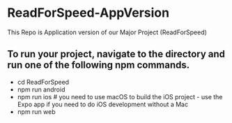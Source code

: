 # ReadForSpeed-AppVersion
This Repo is Application version of our Major Project (ReadForSpeed)

## To run your project, navigate to the directory and run one of the following npm commands.

- cd ReadForSpeed
- npm run android
- npm run ios # you need to use macOS to build the iOS project - use the Expo app if you need to do iOS development 
without a Mac
- npm run web